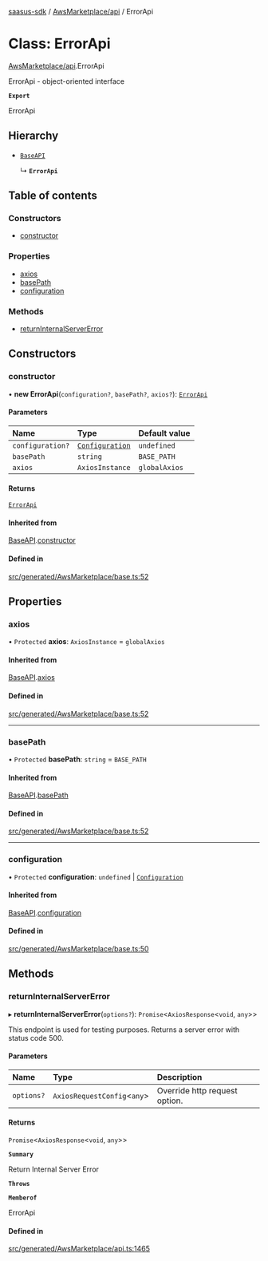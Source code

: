 [saasus-sdk](../README.md) / [AwsMarketplace/api](../modules/AwsMarketplace_api.md) / ErrorApi

# Class: ErrorApi

[AwsMarketplace/api](../modules/AwsMarketplace_api.md).ErrorApi

ErrorApi - object-oriented interface

**`Export`**

ErrorApi

## Hierarchy

- [`BaseAPI`](AwsMarketplace_base.BaseAPI.md)

  ↳ **`ErrorApi`**

## Table of contents

### Constructors

- [constructor](AwsMarketplace_api.ErrorApi.md#constructor)

### Properties

- [axios](AwsMarketplace_api.ErrorApi.md#axios)
- [basePath](AwsMarketplace_api.ErrorApi.md#basepath)
- [configuration](AwsMarketplace_api.ErrorApi.md#configuration)

### Methods

- [returnInternalServerError](AwsMarketplace_api.ErrorApi.md#returninternalservererror)

## Constructors

### constructor

• **new ErrorApi**(`configuration?`, `basePath?`, `axios?`): [`ErrorApi`](AwsMarketplace_api.ErrorApi.md)

#### Parameters

| Name | Type | Default value |
| :------ | :------ | :------ |
| `configuration?` | [`Configuration`](AwsMarketplace_configuration.Configuration.md) | `undefined` |
| `basePath` | `string` | `BASE_PATH` |
| `axios` | `AxiosInstance` | `globalAxios` |

#### Returns

[`ErrorApi`](AwsMarketplace_api.ErrorApi.md)

#### Inherited from

[BaseAPI](AwsMarketplace_base.BaseAPI.md).[constructor](AwsMarketplace_base.BaseAPI.md#constructor)

#### Defined in

[src/generated/AwsMarketplace/base.ts:52](https://github.com/saasus-platform/saasus-sdk-javascript/blob/6b95732/src/generated/AwsMarketplace/base.ts#L52)

## Properties

### axios

• `Protected` **axios**: `AxiosInstance` = `globalAxios`

#### Inherited from

[BaseAPI](AwsMarketplace_base.BaseAPI.md).[axios](AwsMarketplace_base.BaseAPI.md#axios)

#### Defined in

[src/generated/AwsMarketplace/base.ts:52](https://github.com/saasus-platform/saasus-sdk-javascript/blob/6b95732/src/generated/AwsMarketplace/base.ts#L52)

___

### basePath

• `Protected` **basePath**: `string` = `BASE_PATH`

#### Inherited from

[BaseAPI](AwsMarketplace_base.BaseAPI.md).[basePath](AwsMarketplace_base.BaseAPI.md#basepath)

#### Defined in

[src/generated/AwsMarketplace/base.ts:52](https://github.com/saasus-platform/saasus-sdk-javascript/blob/6b95732/src/generated/AwsMarketplace/base.ts#L52)

___

### configuration

• `Protected` **configuration**: `undefined` \| [`Configuration`](AwsMarketplace_configuration.Configuration.md)

#### Inherited from

[BaseAPI](AwsMarketplace_base.BaseAPI.md).[configuration](AwsMarketplace_base.BaseAPI.md#configuration)

#### Defined in

[src/generated/AwsMarketplace/base.ts:50](https://github.com/saasus-platform/saasus-sdk-javascript/blob/6b95732/src/generated/AwsMarketplace/base.ts#L50)

## Methods

### returnInternalServerError

▸ **returnInternalServerError**(`options?`): `Promise`\<`AxiosResponse`\<`void`, `any`\>\>

This endpoint is used for testing purposes. Returns a server error with status code 500.

#### Parameters

| Name | Type | Description |
| :------ | :------ | :------ |
| `options?` | `AxiosRequestConfig`\<`any`\> | Override http request option. |

#### Returns

`Promise`\<`AxiosResponse`\<`void`, `any`\>\>

**`Summary`**

Return Internal Server Error

**`Throws`**

**`Memberof`**

ErrorApi

#### Defined in

[src/generated/AwsMarketplace/api.ts:1465](https://github.com/saasus-platform/saasus-sdk-javascript/blob/6b95732/src/generated/AwsMarketplace/api.ts#L1465)
